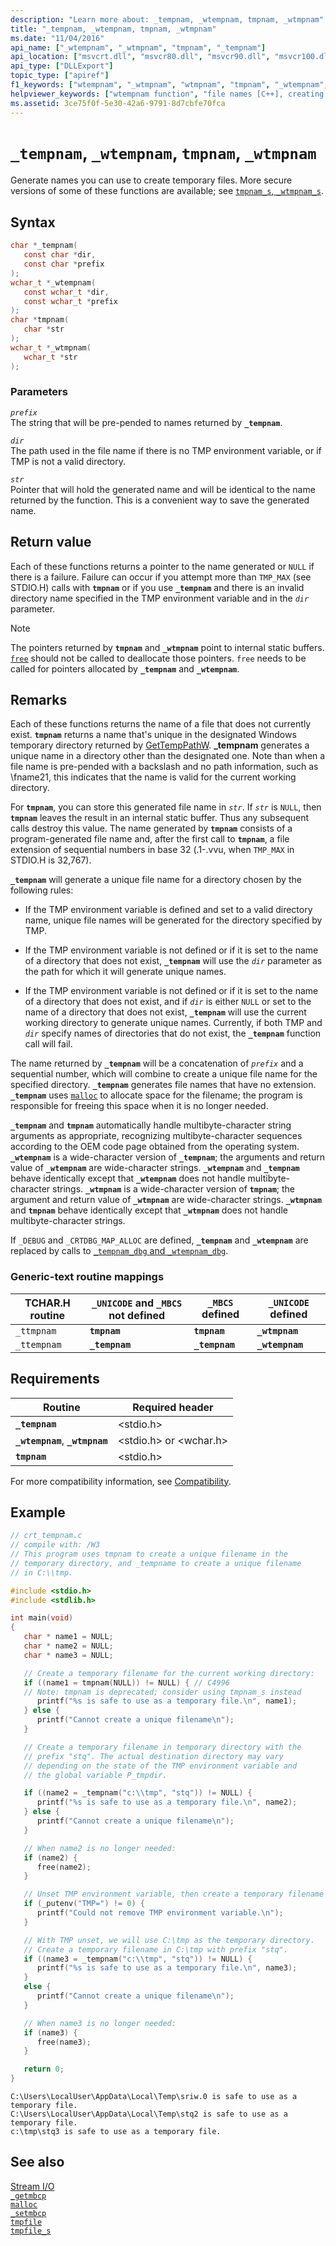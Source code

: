```yaml
---
description: "Learn more about: _tempnam, _wtempnam, tmpnam, _wtmpnam"
title: "_tempnam, _wtempnam, tmpnam, _wtmpnam"
ms.date: "11/04/2016"
api_name: ["_wtempnam", "_wtmpnam", "tmpnam", "_tempnam"]
api_location: ["msvcrt.dll", "msvcr80.dll", "msvcr90.dll", "msvcr100.dll", "msvcr100_clr0400.dll", "msvcr110.dll", "msvcr110_clr0400.dll", "msvcr120.dll", "msvcr120_clr0400.dll", "ucrtbase.dll", "api-ms-win-crt-stdio-l1-1-0.dll"]
api_type: ["DLLExport"]
topic_type: ["apiref"]
f1_keywords: ["wtempnam", "_wtmpnam", "wtmpnam", "tmpnam", "_wtempnam", "_tempnam"]
helpviewer_keywords: ["wtempnam function", "file names [C++], creating temporary", "_tempnam function", "ttmpnam function", "tmpnam function", "tempnam function", "wtmpnam function", "temporary files, creating", "file names [C++], temporary", "_ttmpnam function", "_wtmpnam function", "_wtempnam function"]
ms.assetid: 3ce75f0f-5e30-42a6-9791-8d7cbfe70fca
---
```

# `_tempnam`, `_wtempnam`, `tmpnam`, `_wtmpnam`

Generate names you can use to create temporary files. More secure versions of some of these functions are available; see [`tmpnam_s`, `_wtmpnam_s`](tmpnam-s-wtmpnam-s.md).

## Syntax

```C
char *_tempnam(
   const char *dir,
   const char *prefix
);
wchar_t *_wtempnam(
   const wchar_t *dir,
   const wchar_t *prefix
);
char *tmpnam(
   char *str
);
wchar_t *_wtmpnam(
   wchar_t *str
);
```

### Parameters

*`prefix`*\
The string that will be pre-pended to names returned by **`_tempnam`**.

*`dir`*\
The path used in the file name if there is no TMP environment variable, or if TMP is not a valid directory.

*`str`*\
Pointer that will hold the generated name and will be identical to the name returned by the function. This is a convenient way to save the generated name.

## Return value

Each of these functions returns a pointer to the name generated or `NULL` if there is a failure. Failure can occur if you attempt more than `TMP_MAX` (see STDIO.H) calls with **`tmpnam`** or if you use **`_tempnam`** and there is an invalid directory name specified in the TMP environment variable and in the *`dir`* parameter.

> [!NOTE]
> The pointers returned by **`tmpnam`** and **`_wtmpnam`** point to internal static buffers. [`free`](free.md) should not be called to deallocate those pointers. `free` needs to be called for pointers allocated by **`_tempnam`** and **`_wtempnam`**.

## Remarks

Each of these functions returns the name of a file that does not currently exist. **`tmpnam`** returns a name that's unique in the designated Windows temporary directory returned by [GetTempPathW](/windows/win32/api/fileapi/nf-fileapi-gettemppathw). **\_tempnam** generates a unique name in a directory other than the designated one. Note than when a file name is pre-pended with a backslash and no path information, such as \fname21, this indicates that the name is valid for the current working directory.

For **`tmpnam`**, you can store this generated file name in *`str`*. If *`str`* is `NULL`, then **`tmpnam`** leaves the result in an internal static buffer. Thus any subsequent calls destroy this value. The name generated by **`tmpnam`** consists of a program-generated file name and, after the first call to **`tmpnam`**, a file extension of sequential numbers in base 32 (.1-.vvu, when `TMP_MAX` in STDIO.H is 32,767).

**`_tempnam`** will generate a unique file name for a directory chosen by the following rules:

- If the TMP environment variable is defined and set to a valid directory name, unique file names will be generated for the directory specified by TMP.

- If the TMP environment variable is not defined or if it is set to the name of a directory that does not exist, **`_tempnam`** will use the *`dir`* parameter as the path for which it will generate unique names.

- If the TMP environment variable is not defined or if it is set to the name of a directory that does not exist, and if *`dir`* is either `NULL` or set to the name of a directory that does not exist, **`_tempnam`** will use the current working directory to generate unique names. Currently, if both TMP and *`dir`* specify names of directories that do not exist, the **`_tempnam`** function call will fail.

The name returned by **`_tempnam`** will be a concatenation of *`prefix`* and a sequential number, which will combine to create a unique file name for the specified directory. **`_tempnam`** generates file names that have no extension. **`_tempnam`** uses [`malloc`](malloc.md) to allocate space for the filename; the program is responsible for freeing this space when it is no longer needed.

**`_tempnam`** and **`tmpnam`** automatically handle multibyte-character string arguments as appropriate, recognizing multibyte-character sequences according to the OEM code page obtained from the operating system. **`_wtempnam`** is a wide-character version of **`_tempnam`**; the arguments and return value of **`_wtempnam`** are wide-character strings. **`_wtempnam`** and **`_tempnam`** behave identically except that **`_wtempnam`** does not handle multibyte-character strings. **`_wtmpnam`** is a wide-character version of **`tmpnam`**; the argument and return value of **`_wtmpnam`** are wide-character strings. **`_wtmpnam`** and **`tmpnam`** behave identically except that **`_wtmpnam`** does not handle multibyte-character strings.

If `_DEBUG` and `_CRTDBG_MAP_ALLOC` are defined, **`_tempnam`** and **`_wtempnam`** are replaced by calls to [`_tempnam_dbg` and `_wtempnam_dbg`](tempnam-dbg-wtempnam-dbg.md).

### Generic-text routine mappings

|TCHAR.H routine|`_UNICODE` and `_MBCS` not defined|`_MBCS` defined|`_UNICODE` defined|
|---------------------|------------------------------------|--------------------|-----------------------|
|`_ttmpnam`|**`tmpnam`**|**`tmpnam`**|**`_wtmpnam`**|
|`_ttempnam`|**`_tempnam`**|**`_tempnam`**|**`_wtempnam`**|

## Requirements

|Routine|Required header|
|-------------|---------------------|
|**`_tempnam`**|\<stdio.h>|
|**`_wtempnam`**, **`_wtmpnam`**|\<stdio.h> or \<wchar.h>|
|**`tmpnam`**|\<stdio.h>|

For more compatibility information, see [Compatibility](../compatibility.md).

## Example

```C
// crt_tempnam.c
// compile with: /W3
// This program uses tmpnam to create a unique filename in the
// temporary directory, and _tempname to create a unique filename
// in C:\\tmp.

#include <stdio.h>
#include <stdlib.h>

int main(void)
{
   char * name1 = NULL;
   char * name2 = NULL;
   char * name3 = NULL;

   // Create a temporary filename for the current working directory:
   if ((name1 = tmpnam(NULL)) != NULL) { // C4996
   // Note: tmpnam is deprecated; consider using tmpnam_s instead
      printf("%s is safe to use as a temporary file.\n", name1);
   } else {
      printf("Cannot create a unique filename\n");
   }

   // Create a temporary filename in temporary directory with the
   // prefix "stq". The actual destination directory may vary
   // depending on the state of the TMP environment variable and
   // the global variable P_tmpdir.

   if ((name2 = _tempnam("c:\\tmp", "stq")) != NULL) {
      printf("%s is safe to use as a temporary file.\n", name2);
   } else {
      printf("Cannot create a unique filename\n");
   }

   // When name2 is no longer needed:
   if (name2) {
      free(name2);
   }

   // Unset TMP environment variable, then create a temporary filename in C:\tmp.
   if (_putenv("TMP=") != 0) {
      printf("Could not remove TMP environment variable.\n");
   }

   // With TMP unset, we will use C:\tmp as the temporary directory.
   // Create a temporary filename in C:\tmp with prefix "stq".
   if ((name3 = _tempnam("c:\\tmp", "stq")) != NULL) {
      printf("%s is safe to use as a temporary file.\n", name3);
   }
   else {
      printf("Cannot create a unique filename\n");
   }

   // When name3 is no longer needed:
   if (name3) {
      free(name3);
   }

   return 0;
}
```

```Output
C:\Users\LocalUser\AppData\Local\Temp\sriw.0 is safe to use as a temporary file.
C:\Users\LocalUser\AppData\Local\Temp\stq2 is safe to use as a temporary file.
c:\tmp\stq3 is safe to use as a temporary file.
```

## See also

[Stream I/O](../stream-i-o.md)\
[`_getmbcp`](getmbcp.md)\
[`malloc`](malloc.md)\
[`_setmbcp`](setmbcp.md)\
[`tmpfile`](tmpfile.md)\
[`tmpfile_s`](tmpfile-s.md)
